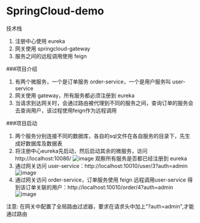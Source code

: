 # SpringCloud-demo
技术栈

1. 注册中心使用 eureka
2. 网关使用 springcloud-gateway
3. 服务之间的远程调用使用 feign

###项目介绍
1. 有两个微服务，一个是订单服务 order-service，一个是用户服务叫 user-service
2. 网关使用 gateway，所有服务都必须注册到 eureka
3. 当请求到达网关时，会通过路由被代理到不同的服务之间，查询订单的服务会去查询用户，该过程使用feign作为远程调用

###项目启动
1. 两个服务分别连接不同的数据库，各自的sql文件在各自服务的目录下，先生成好数据库及数据表
2. 将注册中心eureka先启动，然后启动其余的微服务，访问 http://localhost:10086/
![image](https://github.com/zowei/SpringCloud-demo/assets/36793718/3ba84379-d393-4c9e-b710-06d033c36b10)
观察所有服务是否都已经注册到 eureka
3. 通过网关访问 user-service：http://localhost:10010/user/3?auth=admin
![image](https://github.com/zowei/SpringCloud-demo/assets/36793718/27f82134-bc94-4668-90bc-dd3448ffe11a)
4. 通过网关访问 order-service，订单服务使用 feign 远程调用user-service 得到该订单关联的用户：http://localhost:10010/order/4?auth=admin
![image](https://github.com/zowei/SpringCloud-demo/assets/36793718/71df2999-db1b-4a6a-8561-f7ac96d145bc)

注意: 在网关中配置了全局路由过滤器，要求在请求头中加上"?auth=admin",才能通过路由
